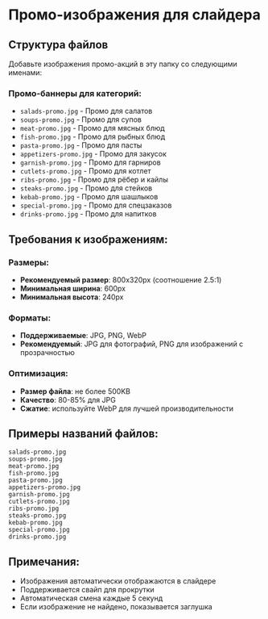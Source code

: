# Промо-изображения для слайдера

## Структура файлов

Добавьте изображения промо-акций в эту папку со следующими именами:

### Промо-баннеры для категорий:
- `salads-promo.jpg` - Промо для салатов
- `soups-promo.jpg` - Промо для супов
- `meat-promo.jpg` - Промо для мясных блюд
- `fish-promo.jpg` - Промо для рыбных блюд
- `pasta-promo.jpg` - Промо для пасты
- `appetizers-promo.jpg` - Промо для закусок
- `garnish-promo.jpg` - Промо для гарниров
- `cutlets-promo.jpg` - Промо для котлет
- `ribs-promo.jpg` - Промо для рёбер и кайлы
- `steaks-promo.jpg` - Промо для стейков
- `kebab-promo.jpg` - Промо для шашлыков
- `special-promo.jpg` - Промо для спецзаказов
- `drinks-promo.jpg` - Промо для напитков

## Требования к изображениям:

### Размеры:
- **Рекомендуемый размер**: 800x320px (соотношение 2.5:1)
- **Минимальная ширина**: 600px
- **Минимальная высота**: 240px

### Форматы:
- **Поддерживаемые**: JPG, PNG, WebP
- **Рекомендуемый**: JPG для фотографий, PNG для изображений с прозрачностью

### Оптимизация:
- **Размер файла**: не более 500KB
- **Качество**: 80-85% для JPG
- **Сжатие**: используйте WebP для лучшей производительности

## Примеры названий файлов:
```
salads-promo.jpg
soups-promo.jpg
meat-promo.jpg
fish-promo.jpg
pasta-promo.jpg
appetizers-promo.jpg
garnish-promo.jpg
cutlets-promo.jpg
ribs-promo.jpg
steaks-promo.jpg
kebab-promo.jpg
special-promo.jpg
drinks-promo.jpg
```

## Примечания:
- Изображения автоматически отображаются в слайдере
- Поддерживается свайп для прокрутки
- Автоматическая смена каждые 5 секунд
- Если изображение не найдено, показывается заглушка 